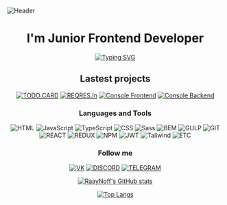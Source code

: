 ![Header](https://github.com/RaayNoff/RaayNoff/blob/main/assets/header.gif?raw=true)

<h1 align="center">I'm Junior Frontend Developer</h1>

<div align="center">

[![Typing SVG](https://readme-typing-svg.herokuapp.com?color=%ffffff&lines=Interested+in+web+development)](https://git.io/typing-svg)

</div>

<h2 align="center">Lastest projects</h2>
<section align="center">

[![TODO CARD](https://github-readme-stats.vercel.app/api/pin/?username=raaynoff&repo=todo__list&theme=blueberry&show_owner=true)](https://github.com/RaayNoff/todo__list) [![REQRES.In](https://github-readme-stats.vercel.app/api/pin/?username=raaynoff&repo=reqres.in&theme=blueberry&show_owner=true)](https://github.com/RaayNoff/reqres.in) [![Console Frontend](https://github-readme-stats.vercel.app/api/pin/?username=raaynoff&repo=console-frontend&theme=blueberry&show_owner=true)](https://github.com/RaayNoff/console-frontend)
[![Console Backend](https://github-readme-stats.vercel.app/api/pin/?username=raaynoff&repo=console-backend&theme=blueberry&show_owner=true)](https://github.com/RaayNoff/console-backend)

</section>

<h3 align="center">Languages and Tools</h3>
<section align="center">

![HTML](https://img.shields.io/badge/HTML5-29293e?style=for-the-badge&logo=HTML5) ![JavaScript](https://img.shields.io/badge/JavaScript-29293e?style=for-the-badge&logo=JavaScript) ![TypeScript](https://img.shields.io/badge/TypeScript-29293e?style=for-the-badge&logo=TypeScript) ![CSS](https://img.shields.io/badge/CSS-29293e?style=for-the-badge&logo=CSS3&logoColor=1572B6) ![Sass](https://img.shields.io/badge/SCSS-29293e?style=for-the-badge&logo=Sass) ![BEM](https://img.shields.io/badge/BEM-29293e?style=for-the-badge&logo=BEM) ![GULP](https://img.shields.io/badge/GULP-29293e?style=for-the-badge&logo=gulp) ![GIT](https://img.shields.io/badge/GIT-29293e?style=for-the-badge&logo=git) ![REACT](https://img.shields.io/badge/REACT-29293e?style=for-the-badge&logo=React) ![REDUX](https://img.shields.io/badge/Redux_/_RTK_/_RTK_Query-29293e?style=for-the-badge&logo=Redux&logoColor=764ABC) ![NPM](https://img.shields.io/badge/NPM-29293e?style=for-the-badge&logo=npm) ![JWT](https://img.shields.io/badge/JSON_Web_Tokens-29293e?style=for-the-badge&logo=JSONWebTokens&logoColor=000000) ![Tailwind](https://img.shields.io/badge/Tailwind_CSS-29293e?style=for-the-badge&logo=TailwindCSS&logoColor=#06B6D4) ![ETC](https://img.shields.io/badge/...etc-29293e?style=for-the-badge)

 </section>

<h3 align="center">Follow me</h3>
<section align="center">

[![VK](https://img.shields.io/badge/vkontakte-29293e?style=for-the-badge&logo=vk&logoColor=0077FF)](https://vk.com/dmitryoks) [![DISCORD](https://img.shields.io/badge/DISCORD-29293e?style=for-the-badge&logo=discord)](https://discordapp.com/users/210826819333521414) [![TELEGRAM](https://img.shields.io/badge/TELEGRAM-29293e?style=for-the-badge&logo=telegram)](https://t.me/raaaynoff)

</section>

<section align="center">

[![RaayNoff's GitHub stats](https://github-readme-stats.vercel.app/api?username=raaynoff&show_icons=true&theme=blueberry)](https://github.com/RaayNoff)

[![Top Langs](https://github-readme-stats.vercel.app/api/top-langs/?username=RaayNoff&layout=compact&theme=blueberry)](https://github.com/RaayNoff)

</section>
